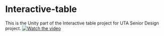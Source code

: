 # Interactive-table
This is the Unity part of the Interactive table project for UTA Senior Design project.
[![Watch the video](https://img.youtube.com/vi/xtChRZFJmA8/hqdefault.jpg)](https://youtu.be/xtChRZFJmA8)



